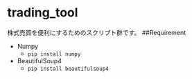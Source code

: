 # trading_tool
株式売買を便利にするためのスクリプト群です。
##Requirement
* Numpy
  - `pip install numpy`
* BeautifulSoup4
  - `pip install beautifulsoup4`
